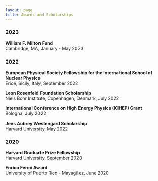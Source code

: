 ```yaml
---
layout: page
title: Awards and Scholarships
---
```

<h3>
    <a name='2023'></a> 2023
</h3>
<div class="media">
    <div class="media-body">
       <p class="media-heading">
          <strong> William F. Milton Fund
          </strong><br/>
            Cambridge, MA, January - May 2023
          <br/></p>
    </div>
</div>

<h3>
    <a name='2022'></a> 2022
</h3>
<div class="media">
    <div class="media-body">
       <p class="media-heading">
          <strong> European Physical Society Fellowship for the International School of Nuclear Physics
          </strong><br/>
          Erice, Sicily, Italy, September 2022
          <br/></p>
          <p class="media-heading">
          <strong> Leon Rosenfeld Foundation Scholarship
          </strong><br/>
          Niels Bohr Institute, Copenhagen, Denmark, July 2022
          <br/></p>
          <p class="media-heading">
          <strong> International Conference on High Energy Physics (ICHEP) Grant
          </strong><br/>
          Bologna, July 2022
          <br/></p>
          <p class="media-heading">
          <strong>Jens Aubrey Westengard Scholarship
          </strong><br />
          Harvard University, May 2022
       </p>
    </div>
</div>

<h3>
    <a name='2020'></a> 2020
</h3>

<div class="media">
    <div class="media-body">
       <p class="media-heading">
          <strong>Harvard Graduate Prize Fellowship
</strong><br />
          Harvard University, September 2020
       </p>
    </div>
</div>

<div class="media">
    <div class="media-body">
       <p class="media-heading">
          <strong>Enrico Fermi Award
</strong><br />
          University of Puerto Rico - Mayagüez, June 2020
       </p>
    </div>
</div>

